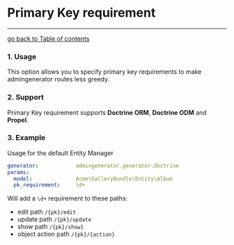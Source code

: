 # Primary Key requirement
---------------------------------------

[go back to Table of contents][back-to-index]

[back-to-index]: https://github.com/symfony2admingenerator/AdmingeneratorGeneratorBundle/blob/master/Resources/doc/documentation.md#4-generator

### 1. Usage

This option allows you to specify primary key requirements to make admingenerator routes less greedy.

### 2. Support

Primary Key requirement supports **Doctrine ORM**, **Doctrine ODM** and **Propel**.

### 3. Example

Usage for the default Entity Manager
```yaml
generator:            admingenerator.generator.doctrine
params:
  model:              Acme\GalleryBundle\Entity\Album
  pk_requirement:     \d+
```

Will add a `\d+` requirement to these paths:

* edit path `/{pk}/edit`
* update path `/{pk}/update`
* show path `/{pk}/show}`
* object action path `/{pk}/{action}`
